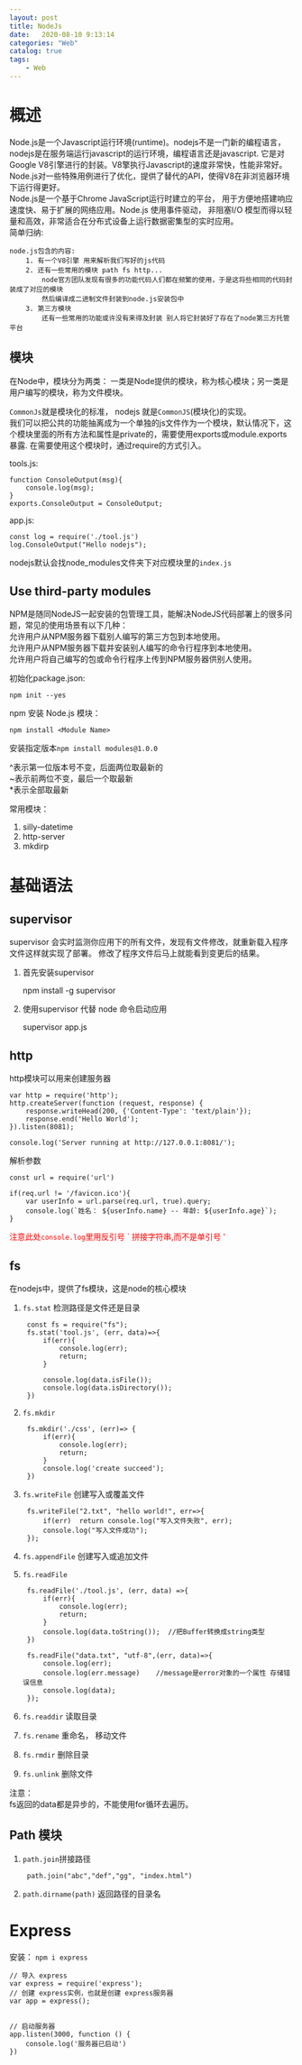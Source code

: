 ```yaml
---
layout: post
title: NodeJs
date:   2020-08-10 9:13:14
categories: "Web"
catalog: true
tags: 
    - Web
---
```


# 概述

Node.js是一个Javascript运行环境(runtime)。nodejs不是一门新的编程语言，nodejs是在服务端运行javascript的运行环境，编程语言还是javascript. 它是对Google V8引擎进行的封装。V8擎执行Javascript的速度非常快，性能非常好。Node.js对一些特殊用例进行了优化，提供了替代的API，使得V8在非浏览器环境下运行得更好。  
Node.js是一个基于Chrome JavaScript运行时建立的平台， 用于方便地搭建响应速度快、易于扩展的网络应用。Node.js 使用事件驱动， 非阻塞I/O 模型而得以轻量和高效，非常适合在分布式设备上运行数据密集型的实时应用。  
简单归纳:

    node.js包含的内容:
        1. 有一个V8引擎 用来解析我们写好的js代码
        2. 还有一些常用的模块 path fs http... 
            node官方团队发现有很多的功能代码人们都在频繁的使用，于是这将些相同的代码封装成了对应的模块
            然后编译成二进制文件封装到node.js安装包中   
        3. 第三方模块
            还有一些常用的功能或许没有来得及封装 别人将它封装好了存在了node第三方托管平台  

## 模块
在Node中，模块分为两类：
一类是Node提供的模块，称为核心模块；另一类是用户编写的模块，称为文件模块。

`CommonJs`就是模块化的标准， nodejs 就是`CommonJS`(模块化)的实现。  
我们可以把公共的功能抽离成为一个单独的js文件作为一个模块，默认情况下，这个模块里面的所有方法和属性是private的，需要使用exports或module.exports暴露.
在需要使用这个模块时，通过require的方式引入。  

tools.js:  

    function ConsoleOutput(msg){
        console.log(msg);
    }
    exports.ConsoleOutput = ConsoleOutput;

app.js:  

    const log = require('./tool.js')
    log.ConsoleOutput("Hello nodejs");

nodejs默认会找node_modules文件夹下对应模块里的`index.js`  

## Use third-party modules
NPM是随同NodeJS一起安装的包管理工具，能解决NodeJS代码部署上的很多问题，常见的使用场景有以下几种：  
允许用户从NPM服务器下载别人编写的第三方包到本地使用。  
允许用户从NPM服务器下载并安装别人编写的命令行程序到本地使用。  
允许用户将自己编写的包或命令行程序上传到NPM服务器供别人使用。  

初始化package.json:  

    npm init --yes

npm 安装 Node.js 模块：

    npm install <Module Name>

安装指定版本`npm install modules@1.0.0`  

^表示第一位版本号不变，后面两位取最新的  
~表示前两位不变，最后一个取最新  
*表示全部取最新  

常用模块：  

   1. silly-datetime  
   2. http-server  
   3. mkdirp  

# 基础语法

## supervisor
supervisor 会实时监测你应用下的所有文件，发现有文件修改，就重新载入程序文件这样就实现了部署。 修改了程序文件后马上就能看到变更后的结果。   

1. 首先安装supervisor

    npm install -g supervisor

2. 使用supervisor 代替 node 命令启动应用

    supervisor app.js


## http

http模块可以用来创建服务器  

    var http = require('http');
    http.createServer(function (request, response) {
        response.writeHead(200, {'Content-Type': 'text/plain'});
        response.end('Hello World');
    }).listen(8081);

    console.log('Server running at http://127.0.0.1:8081/');


解析参数  

    const url = require('url')

    if(req.url != '/favicon.ico'){
        var userInfo = url.parse(req.url, true).query;
        console.log(`姓名： ${userInfo.name} -- 年龄: ${userInfo.age}`);
    }

<font color="red">注意此处`console.log`里用反引号 ` 拼接字符串,而不是单引号 '</font>



## fs
在nodejs中，提供了fs模块，这是node的核心模块  
1. `fs.stat` 检测路径是文件还是目录  

        const fs = require("fs");
        fs.stat('tool.js', (err, data)=>{
            if(err){
                console.log(err);
                return;
            }

            console.log(data.isFile());
            console.log(data.isDirectory());
        })

2. `fs.mkdir`  

        fs.mkdir('./css', (err)=> {
            if(err){
                console.log(err);
                return;
            }
            console.log('create succeed');
        })

3. `fs.writeFile` 创建写入或覆盖文件  

        fs.writeFile("2.txt", "hello world!", err=>{
            if(err)  return console.log("写入文件失败", err);
            console.log("写入文件成功");
        });

4. `fs.appendFile` 创建写入或追加文件  
5. `fs.readFile`  

        fs.readFile('./tool.js', (err, data) =>{
            if(err){
                console.log(err);
                return;
            }
            console.log(data.toString());  //把Buffer转换成string类型
        })

        fs.readFile("data.txt", "utf-8",(err, data)=>{
            console.log(err);
            console.log(err.message)    //message是error对象的一个属性 存储错误信息
            console.log(data);
        });

6. `fs.readdir` 读取目录  
7. `fs.rename` 重命名， 移动文件  
8. `fs.rmdir` 删除目录  
9.  `fs.unlink` 删除文件  

注意：  
fs返回的data都是异步的，不能使用for循环去遍历。  

## Path 模块
1. `path.join`拼接路径  
   
        path.join("abc","def","gg", "index.html")

2. `path.dirname(path)` 返回路径的目录名

# Express
安装： `npm i express`

    // 导入 express
    var express = require('express');
    // 创建 express实例，也就是创建 express服务器
    var app = express();


    // 启动服务器
    app.listen(3000, function () {
        console.log('服务器已启动')
    })

